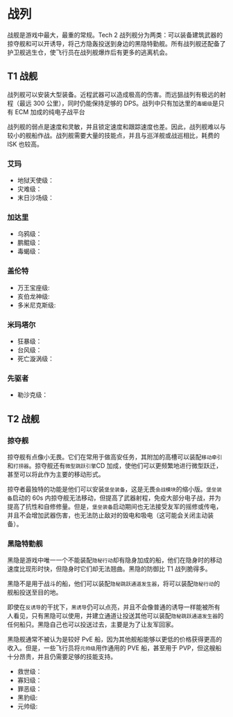 # 战列

战舰是游戏中最大，最重的常规。Tech 2 战列舰分为两类：可以装备建筑武器的掠夺舰和可以开诱导，将己方隐轰投送到身边的黑隐特勤舰。所有战列舰还配备了护卫舰逃生仓，使飞行员在战列舰爆炸后有更多的逃离机会。

## T1 战舰

战列舰可以安装大型装备。近程武器可以造成极高的伤害。而远狙战列有极远的射程（最远 300 公里），同时仍能保持足够的 DPS。战列中只有加达里的`毒蝎级`是只有 ECM 加成的纯电子战平台

战列舰的弱点是速度和灵敏，并且锁定速度和跟踪速度也差。因此，战列舰难以与较小的舰船作战。战列舰需要大量的技能点，并且与巡洋舰或战巡相比，耗费的 ISK 也较高。

### 艾玛

- 地狱天使级：
- 灾难级：
- 末日沙场级：

### 加达里

- 乌鸦级：
- 鹏鲲级：
- 毒蝎级：

### 盖伦特

- 万王宝座级:
- 亥伯龙神级:
- 多米尼克斯级:

### 米玛塔尔

- 狂暴级：
- 台风级：
- 死亡漩涡级：

### 先驱者

- 勒沙克级：

## T2 战舰

### 掠夺舰

掠夺舰有点像小无畏。它们在常用于做高安任务，其附加的高槽可以装配`移动牵引`和`打捞器`。掠夺舰还有`微型跳跃引擎`CD 加成，使他们可以更频繁地进行微型跃迁，甚至可以将此作为主要的移动形式。

掠夺者最独特的功能是他们可以安装`堡垒装备`，这是无畏`会战模块`的缩小版。`堡垒装备`启动的 60s 内掠夺舰无法移动，但提高了武器射程，免疫大部分电子战，并为提高了抗性和自修修量。但是，`堡垒装备`启动期间也无法接受友军的摇修或传电，并且不会增加武器伤害，也无法防止敌对的毁电和吸电（这可能会关闭主动装备）。

### 黑隐特勤舰

黑隐是游戏中唯一一个不能装配`隐秘行动`却有隐身加成的船，他们在隐身时的移动速度比现形时快，但隐身时它们却无法翘曲。黑隐的防御比 T1 战列脆得多。

黑隐不是用于战斗的船，他们可以装配`隐秘跳跃通道发生器`，将可以装配`隐秘行动`的舰船投送至目的地。

即使在`反诱导`的干扰下，`黑诱导`仍可以点亮，并且不会像普通的诱导一样能被所有人看见，只有黑隐可以使用，并建立通道让投送其他可以装配`隐秘跳跃通道发生器`的任何船只。黑隐自己也可以投送过去，主要是为了让友军回家。

黑隐舰通常不被认为是较好 PvE 船，因为其他舰船能够以更低的价格获得更高的收入。但是，一些飞行员将`元帅级`用作通用的 PVE 船，甚至用于 PVP，但这艘船十分昂贵，并且仍需要足够的技能支持。

- 救世级：
- 寡妇级：
- 罪恶级：
- 黑豹级:
- 元帅级:
